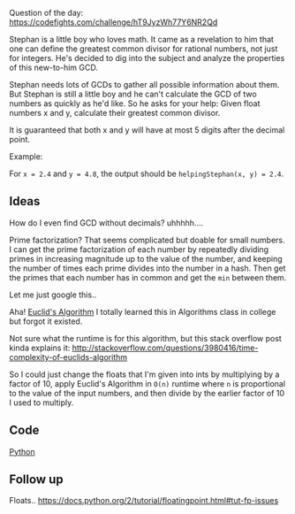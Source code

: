 Question of the day: https://codefights.com/challenge/hT9JyzWh77Y6NR2Qd

Stephan is a little boy who loves math. It came as a revelation to him that
one can define the greatest common divisor for rational numbers, not just
for integers. He's decided to dig into the subject and analyze the properties
of this new-to-him GCD.

Stephan needs lots of GCDs to gather all possible information about them. But
Stephan is still a little boy and he can't calculate the GCD of two numbers as
quickly as he'd like. So he asks for your help: Given float numbers x and y,
calculate their greatest common divisor.

It is guaranteed that both x and y will have at most 5 digits after the decimal
point.

Example:

For `x = 2.4` and `y = 4.8`, the output should be
`helpingStephan(x, y) = 2.4`.

## Ideas

How do I even find GCD without decimals? uhhhhh....

Prime factorization? That seems complicated but doable for small numbers. 
I can get the prime factorization of each number by repeatedly dividing
primes in increasing magnitude up to the value of the number, and keeping
the number of times each prime divides into the number in a hash. Then get
the primes that each number has in common and get the `min` between them.

Let me just google this.. 

Aha! [Euclid's Algorithm](https://en.wikipedia.org/wiki/Greatest_common_divisor#Using_Euclid.27s_algorithm)
I totally learned this in Algorithms class in college but forgot it existed.

Not sure what the runtime is for this algorithm, but this stack overflow post
kinda explains it: http://stackoverflow.com/questions/3980416/time-complexity-of-euclids-algorithm

So I could just change the floats that I'm given into ints by multiplying by
a factor of 10, apply Euclid's Algorithm in `O(n)` runtime where `n` is
proportional to the value of the input numbers, and then divide by the earlier
factor of 10 I used to multiply.

## Code

[Python](helpingStephan.py)

## Follow up

Floats.. https://docs.python.org/2/tutorial/floatingpoint.html#tut-fp-issues
